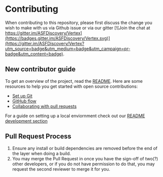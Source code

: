 # Contributing

When contributing to this repository, please first discuss the change you wish to make with us via Github issue or via our gitter [![Join the chat at https://gitter.im/ASFDiscovery/Vertex](https://badges.gitter.im/ASFDiscovery/Vertex.svg)](https://gitter.im/ASFDiscovery/Vertex?utm_source=badge&utm_medium=badge&utm_campaign=pr-badge&utm_content=badge).

## New contributor guide

To get an overview of the project, read the [README](README.md). Here are some resources to help you get started with open source contributions:

- [Set up Git](https://docs.github.com/en/get-started/quickstart/set-up-git)
- [GitHub flow](https://docs.github.com/en/get-started/quickstart/github-flow)
- [Collaborating with pull requests](https://docs.github.com/en/github/collaborating-with-pull-requests)

For a guide on setting up a local enviornment check out our [README development section](https://github.com/asfadmin/Discovery-SearchUI#development-server)

## Pull Request Process

1. Ensure any install or build dependencies are removed before the end of the layer when doing a
   build.
3. You may merge the Pull Request in once you have the sign-off of two(?) other developers, or if you
   do not have permission to do that, you may request the second reviewer to merge it for you.

